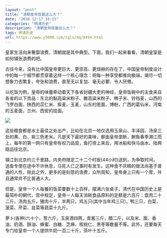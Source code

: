 ```yaml
---
layout: "post"
title: "清朝皇帝饭量这么大？"
date: "2018-12-17 16:15"
categories: "明清历史"
description: "清朝皇帝饭量这么大？"
tags: 明清历史
url: https://www.y5000.com/zgls/mq/8494.html
---
```






皇家生活向来奢靡浪费，清朝就是其中典型。下面，我们一起来看看，清朝皇室是如何铺张浪费的吧。

古往今来，没有比中国皇帝更巨大、更崇高、更煊赫的存在了，中国皇帝制度设计中的每一个细节都贯穿着这样一个核心理念：把每一种享受都推向极端，竭尽一切想象力去繁复、夸张和浪费，直至无以复加、毫无必要、令人厌倦。

以吃饭为例，皇帝的味蕾牵动着天下各省封疆大吏的神经，皇帝饭碗中的主食来自各省的以下贡品：东北的黏高粱米粉子、散高粱米粉子、稗子米、铃铛麦，山西的飞罗白面，陕西的苡仁米、紫麦、玉麦，山东的恩面、博粉，广西的葛仙米，河南的玉麦面，兰州、西安的挂面。

![](https://img.y5000.com/uploads/allimg/161227/16120WY9-0.jpg)

这些粮食都是水土最佳之处出产，比如在北京一地仅选用玉泉山、丰泽园、汤泉三处的黄、白、紫三色老米。凡是天下最好的美味，都由皇帝垄断，鲥鱼春季溯江而上，每年的第一网只有皇帝有权力品尝，鱼打捞上来后，用冰船和快马由水、陆两路运往北京。

镇江到北京约三千里路，内务府限定二十二个时辰(44小时)送到，为争取时间，送鱼专使在途中不许休息，马死人亡之事时有发生。这种食不厌精的做法尚基于普通的人性，除此之外，更多的是刻意的浪费，众所周知，皇帝身上只有一个胃，并且通常并不比普通人大。

但是，皇帝一个人每餐的饭菜要数十上百样，摆满六张桌子，清代在中国历史上是最简朴的朝代，宫中规定，皇帝一人每天消耗食品原料的定额是六百斤：盘肉二十二斤，汤肉五斤，猪肉十斤，羊两只，鸡五只(其中当年鸡三只)，鸭三只，白菜、菠菜、芹菜、韭菜等蔬菜十九斤。

萝卜(各种)六十个，葱六斤，玉泉酒四两，青酱三斤，醋二斤，以及米、面、香油、奶酒、酥油、蜂蜜、白糖、芝麻、核桃仁、黑枣等数量不等。此外，还要每天专门给皇帝一个人提供牛奶一百二十斤，茶叶十五斤。
